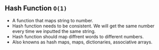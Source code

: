 ## Hash Function `O(1)`
- A function that maps string to number.
- Hash function needs to be consistent. We will get the same number every time we inputted the same string.
- Hash function should map diffrent words to different numbers.
- Also knowns as hash maps, maps, dictionaries, associative arrays.
